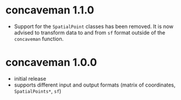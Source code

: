 # concaveman 1.1.0

- Support for the `SpatialPoint` classes has been removed. It is now advised to transform data to and from `sf` format outside of the `concaveman` function.

# concaveman 1.0.0

- initial release
- supports different input and output formats (matrix of coordinates, `SpatialPoints*`, `sf`)
